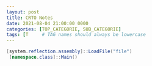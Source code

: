 ```yaml
---
layout: post
title: CRTO Notes
date: 2021-08-04 21:00:00 0000
categories: [TOP_CATEGORIE, SUB_CATEGORIE]
tags: [T     # TAG names should always be lowercase
---
```


```csharp
[system.reflection.assembly]::LoadFile("file")
 [namespace.class]::Main()
```
